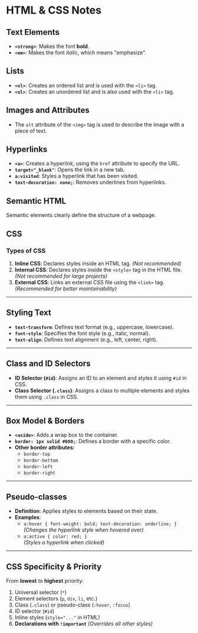 # HTML & CSS Notes

## Text Elements

- **`<strong>`**: Makes the font **bold**.
- **`<em>`**: Makes the font _italic_, which means "emphasize".

## Lists

- **`<ol>`**: Creates an ordered list and is used with the `<li>` tag.
- **`<ul>`**: Creates an unordered list and is also used with the `<li>` tag.

## Images and Attributes

- The `alt` attribute of the `<img>` tag is used to describe the image with a piece of text.

## Hyperlinks

- **`<a>`**: Creates a hyperlink, using the `href` attribute to specify the URL.
- **`target="_blank"`**: Opens the link in a new tab.
- **`a:visited`**: Styles a hyperlink that has been visited.
- **`text-decoration: none;`**: Removes underlines from hyperlinks.

## Semantic HTML

Semantic elements clearly define the structure of a webpage.

## CSS

### Types of CSS

1. **Inline CSS**: Declares styles inside an HTML tag. _(Not recommended)_
2. **Internal CSS**: Declares styles inside the `<style>` tag in the HTML file. _(Not recommended for large projects)_
3. **External CSS**: Links an external CSS file using the `<link>` tag. _(Recommended for better maintainability)_

---

## Styling Text

- **`text-transform`**: Defines text format (e.g., uppercase, lowercase).
- **`font-style`**: Specifies the font style (e.g., italic, normal).
- **`text-align`**: Defines text alignment (e.g., left, center, right).

---

## Class and ID Selectors

- **ID Selector (`#id`)**: Assigns an ID to an element and styles it using `#id` in CSS.
- **Class Selector (`.class`)**: Assigns a class to multiple elements and styles them using `.class` in CSS.

---

## Box Model & Borders

- **`<aside>`**: Adds a wrap box to the container.
- **`border: 1px solid #000;`**: Defines a border with a specific color.
- **Other border attributes**:
  - `border-top`
  - `border-bottom`
  - `border-left`
  - `border-right`

---

## Pseudo-classes

- **Definition**: Applies styles to elements based on their state.
- **Examples**:
  - `a:hover { font-weight: bold; text-decoration: underline; }`  
    _(Changes the hyperlink style when hovered over)_
  - `a:active { color: red; }`  
    _(Styles a hyperlink when clicked)_

---

## CSS Specificity & Priority

From **lowest** to **highest** priority:

1. Universal selector (`*`)
2. Element selectors (`p`, `div`, `li`, etc.)
3. Class (`.class`) or pseudo-class (`:hover`, `:focus`)
4. ID selector (`#id`)
5. Inline styles (`style="..."` in HTML)
6. **Declarations with `!important`** _(Overrides all other styles)_
